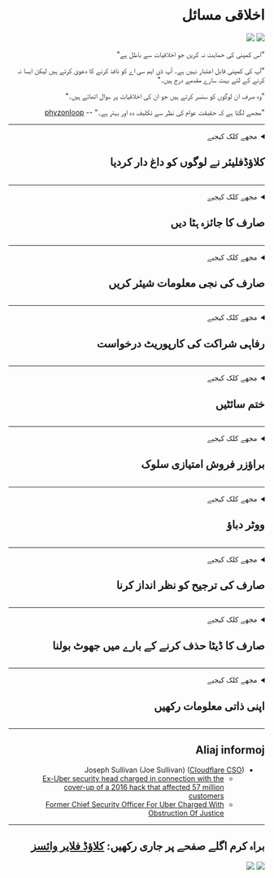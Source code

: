 <div dir="rtl">

# اخلاقی مسائل

![](https://codeberg.org/crimeflare/stop_cloudflare/media/branch/master/image/itsreallythatbad.jpg)
![](https://codeberg.org/crimeflare/stop_cloudflare/media/branch/master/image/telegram/c81238387627b4bfd3dcd60f56d41626.jpg)

"اس کمپنی کی حمایت نہ کریں جو اخلاقیات سے باطل ہے"

"آپ کی کمپنی قابل اعتبار نہیں ہے۔ آپ ڈی ایم سی اے کو نافذ کرنے کا دعویٰ کرتے ہیں لیکن ایسا نہ کرنے کے لئے بہت سارے مقدمے درج ہیں۔"

"وہ صرف ان لوگوں کو سنسر کرتے ہیں جو ان کی اخلاقیات پر سوال اٹھاتے ہیں۔"

"مجھے لگتا ہے کہ حقیقت عوام کی نظر سے تکلیف دہ اور بہتر ہے۔"  -- [phyzonloop](https://twitter.com/phyzonloop)


---


<details>
<summary>مجھے کلک کیجیے

## کلاؤڈفلیئر نے لوگوں کو داغ دار کردیا
</summary>


کلاؤڈ فلایر غیر کلاؤڈ فلا usersر صارفین کو اسپام ای میل بھیج رہا ہے۔

- صرف ان صارفین کو ای میلز بھیجیں جنہوں نے آپٹ کیا ہے
- جب صارف "اسٹاپ" کہے تو ای میل بھیجنا بند کردیں

یہ اتنا آسان ہے۔ لیکن کلاؤڈ فلائر کو پرواہ نہیں ہے۔
کلاؤڈ فلائر نے کہا کہ ان کی خدمت کا استعمال تمام اسپامر یا حملہ آوروں کو روک سکتا ہے۔
ہم کلاؤڈ فلایر کو چالو کیے بغیر کلاؤڈ فلایر کو کیسے روک سکتے ہیں؟


| 🖼 | 🖼 |
| --- | --- |
| ![](https://codeberg.org/crimeflare/stop_cloudflare/media/branch/master/image/cfspam01.jpg) | ![](https://codeberg.org/crimeflare/stop_cloudflare/media/branch/master/image/cfspam03.jpg) |
| ![](https://codeberg.org/crimeflare/stop_cloudflare/media/branch/master/image/cfspam02.jpg) | ![](https://codeberg.org/crimeflare/stop_cloudflare/media/branch/master/image/cfspambrittany.jpg)<br>![](https://codeberg.org/crimeflare/stop_cloudflare/media/branch/master/image/cfspamtwtr.jpg) |

</details>

---

<details>
<summary>مجھے کلک کیجیے

## صارف کا جائزہ ہٹا دیں
</summary>


کلاؤڈ فلایر سنسر کے منفی جائزے۔
اگر آپ ٹویٹر پر کلاؤڈ فلئر مخالف متن شائع کرتے ہیں تو ، آپ کو "نہیں ، یہ نہیں ہے" پیغام کے ساتھ کلاؤڈ فلایر ملازم سے جواب حاصل کرنے کا موقع ہے۔
اگر آپ کسی جائزہ سائٹ پر منفی جائزہ پوسٹ کرتے ہیں تو ، وہ اس کو سنسر کرنے کی کوشش کریں گے۔


| 🖼 | 🖼 |
| --- | --- |
| ![](https://codeberg.org/crimeflare/stop_cloudflare/media/branch/master/image/cfcenrev_01.jpg)<br>![](https://codeberg.org/crimeflare/stop_cloudflare/media/branch/master/image/cfcenrev_02.jpg) | ![](https://codeberg.org/crimeflare/stop_cloudflare/media/branch/master/image/cfcenrev_03.jpg) |

</details>

---

<details>
<summary>مجھے کلک کیجیے

## صارف کی نجی معلومات شیئر کریں
</summary>


کلاؤڈ فلایر میں بڑے پیمانے پر ہراساں کرنے کا مسئلہ ہے۔
کلاؤڈ فلائر ان لوگوں کی ذاتی معلومات شیئر کرتا ہے جو میزبان سائٹوں کے بارے میں شکایت کرتے ہیں۔
وہ کبھی کبھی آپ کو آپ کی حقیقی شناخت فراہم کرنے کے لئے کہتے ہیں۔
اگر آپ پریشان نہیں ہونا چاہتے ہیں ، حملہ کرنا چاہتے ہیں ، خودکشی کرلیتے ہیں یا مارے جاتے ہیں تو آپ کلاؤڈ فلاڈ ویب سائٹ سے دور رہنا چاہتے ہیں۔


| 🖼 | 🖼 |
| --- | --- |
| ![](https://codeberg.org/crimeflare/stop_cloudflare/media/branch/master/image/cfdox_what.jpg) | ![](https://codeberg.org/crimeflare/stop_cloudflare/media/branch/master/image/cfdox_swat.jpg) |
| ![](https://codeberg.org/crimeflare/stop_cloudflare/media/branch/master/image/cfdox_kill.jpg) | ![](https://codeberg.org/crimeflare/stop_cloudflare/media/branch/master/image/cfdox_threat.jpg) |
| ![](https://codeberg.org/crimeflare/stop_cloudflare/media/branch/master/image/cfdox_dox.jpg) | ![](https://codeberg.org/crimeflare/stop_cloudflare/media/branch/master/image/cfdox_ex1.jpg)<br>![](https://codeberg.org/crimeflare/stop_cloudflare/media/branch/master/image/cfdox_ex2.jpg) |

</details>

---

<details>
<summary>مجھے کلک کیجیے

## رفاہی شراکت کی کارپوریٹ درخواست
</summary>


کلاؤڈ فلایر خیراتی تعاون کے لئے کہہ رہا ہے۔
یہ بات حیران کن ہے کہ ایک امریکی کارپوریشن غیر منفعتی تنظیموں کے ساتھ ساتھ خیرات کا مطالبہ کرے گی جس کی اچھی وجوہات ہیں۔
اگر آپ لوگوں کو مسدود کرنا یا دوسرے لوگوں کا وقت ضائع کرنا پسند کرتے ہیں تو ، آپ کلاؤڈ فلائر ملازمین کے لئے کچھ پیزا منگوانا چاہتے ہیں۔


![](https://codeberg.org/crimeflare/stop_cloudflare/media/branch/master/image/cfdonate.jpg)

</details>

---

<details>
<summary>مجھے کلک کیجیے

## ختم سائٹیں
</summary>


اگر آپ کی سائٹ اچانک نیچے آجائے تو آپ کیا کریں گے؟
ایسی اطلاعات ہیں کہ کلاؤڈ فلایر خاموشی سے ، کسی انتباہ کے بغیر صارف کی تشکیل حذف کررہا ہے یا سروس بند کر رہا ہے۔
ہم تجویز کرتے ہیں کہ آپ کو بہتر فراہم کنندہ تلاش کریں۔

![](https://codeberg.org/crimeflare/stop_cloudflare/media/branch/master/image/cftmnt.jpg)

</details>

---

<details>
<summary>مجھے کلک کیجیے

## براؤزر فروش امتیازی سلوک
</summary>


ٹور سے زیادہ غیر ٹور براؤزر استعمال کرنے والوں کو کلاؤڈ فلئر فائر فاکس استعمال کرنے والوں کے ساتھ ترجیحی سلوک فراہم کرتا ہے۔
ٹور استعمال کرنے والوں کو جو مفت میں جاوا اسکرپٹ کا استعمال کرنے سے بجا طور پر انکار کرتے ہیں وہ بھی معاندانہ سلوک کرتے ہیں۔
یہ رسائ کی عدم مساوات ایک نیٹ ورک کی غیر جانبداری کا غلط استعمال اور طاقت کا غلط استعمال ہے۔

![](https://codeberg.org/crimeflare/stop_cloudflare/media/branch/master/image/browdifftbcx.gif)

- بائیں: ٹور براؤزر ، دائیں: کروم۔ ایک ہی IP ایڈریس۔

![](https://codeberg.org/crimeflare/stop_cloudflare/media/branch/master/image/browserdiff.jpg)

- بائیں: ٹور براؤزر جاوا اسکرپٹ غیر فعال ، کوکی قابل بنائی گئی
- ٹھیک ہے: کروم جاوا اسکرپٹ کو قابل بنایا گیا ، کوکی غیر فعال ہے

![](https://codeberg.org/crimeflare/stop_cloudflare/media/branch/master/image/cfsiryoublocked.jpg)

- ٹور (کلیارنیٹ IP) کے بغیر QuteBrowser (معمولی براؤزر)

| ***براؤزر*** | ***رسائی کا علاج*** |
| --- | --- |
| Tor Browser (جاوا اسکرپٹ فعال ہے) | رسائی کی اجازت ہے |
| Firefox (جاوا اسکرپٹ فعال ہے) | رسائی میں کمی |
| Chromium (جاوا اسکرپٹ فعال ہے) | رسائی میں کمی |
| Chromium or Firefox (جاوا اسکرپٹ غیر فعال ہے) | رسائی مسترد کر دی |
| Chromium or Firefox (کوکی غیر فعال ہے) | رسائی مسترد کر دی |
| QuteBrowser | رسائی مسترد کر دی |
| lynx | رسائی مسترد کر دی |
| w3m | رسائی مسترد کر دی |
| wget | رسائی مسترد کر دی |


آسان چیلنج کو حل کرنے کیلئے آڈیو بٹن کیوں نہیں استعمال کریں؟

ہاں ، وہاں آڈیو بٹن موجود ہے ، لیکن یہ ہمیشہ ٹور پر کام نہیں کرتا ہے۔
جب آپ اس پیغام پر کلک کریں گے تو آپ کو یہ پیغام ملے گا:

```
بعد میں دوبارہ کوشش کریں
ہوسکتا ہے کہ آپ کا کمپیوٹر یا نیٹ ورک خودکار سوالات بھیج رہا ہو۔
اپنے صارفین کو بچانے کے لئے ، ہم ابھی آپ کی درخواست پر کارروائی نہیں کرسکتے ہیں۔
مزید تفصیلات کے لئے ہمارا مدد صفحہ دیکھیں
```

</details>

---

<details>
<summary>مجھے کلک کیجیے

## ووٹر دباؤ
</summary>


امریکی ریاستوں میں رائے دہندگان اپنی رہائش کی حالت میں ریاست کے سکریٹری کی ویب سائٹ کے ذریعے بالآخر ووٹ ڈالنے کے لئے اندراج کرتے ہیں۔
ریپبلکن کنٹرول والے ریاستی سکریٹری آفس کلاؤڈ فلایر کے ذریعہ ریاستی سکریٹری کی ویب سائٹ پراکسائز کرکے ووٹر دبانے میں ملوث ہیں۔
ٹور استعمال کرنے والوں کے ساتھ کلاؤڈ فلایر کا معاندانہ سلوک ، نگرانی کے مرکزی عالمی نقطہ کے طور پر اس کی ایم آئی ٹی ایم کی پوزیشن ، اور اس کا نقصان دہ کردار مجموعی طور پر متوقع رائے دہندگان کو اندراج کرنے سے گریزاں ہے۔
خاص طور پر لبرلز رازداری کو قبول کرتے ہیں۔
رائے دہندگان کے اندراج فارم میں ووٹر کے سیاسی جھکاؤ ، ذاتی جسمانی پتے ، سماجی تحفظ نمبر اور تاریخ پیدائش کے بارے میں حساس معلومات جمع کی جاتی ہیں۔
زیادہ تر ریاستیں صرف اس معلومات کا سب سیٹ سیٹ کرتی ہیں جو عوامی طور پر دستیاب ہوتی ہیں ، لیکن جب کوئی ووٹ ڈالنے کے لئے رجسٹر ہوتا ہے تو کلاؤڈ فلایر وہ تمام معلومات دیکھتا ہے۔

نوٹ کریں کہ کاغذات کی رجسٹریشن کلاؤڈ فلایر کو ختم نہیں کرتی ہے کیونکہ سکریٹری آف اسٹیٹ ڈیٹا انٹری اسٹاف ورکرز ڈیٹا داخل کرنے کے لئے امکان ہے کہ کلاؤڈ فلایر ویب سائٹ استعمال کریں گے۔

| 🖼 | 🖼 |
| --- | --- |
| ![](https://codeberg.org/crimeflare/stop_cloudflare/media/branch/master/image/cfvotm_01.jpg) | ![](https://codeberg.org/crimeflare/stop_cloudflare/media/branch/master/image/cfvotm_02.jpg) |

- چینج ڈاٹ آر ووٹ جمع کرنے اور کارروائی کرنے کے لئے مشہور ویب سائٹ ہے۔
“ہر جگہ لوگ مہمات کا آغاز کررہے ہیں ، حامیوں کو متحرک کررہے ہیں ، اور فیصلہ سازوں کے ساتھ مل کر کام حل کررہے ہیں۔”
بدقسمتی سے ، بہت سے لوگ کلاؤڈ فلائر کے جارحانہ فلٹر کی وجہ سے change.org بالکل بھی نہیں دیکھ سکتے ہیں۔
انہیں درخواست پر دستخط کرنے سے روکا جارہا ہے ، اس طرح انہیں جمہوری عمل سے خارج کردیں گے۔
اوپن پٹیشن جیسے دوسرے نان کلاؤڈ فلاڈ پلیٹ فارم کا استعمال مسئلے کے حل میں مدد کرتا ہے۔

| 🖼 | 🖼 |
| --- | --- |
| ![](https://codeberg.org/crimeflare/stop_cloudflare/media/branch/master/image/changeorgasn.jpg) | ![](https://codeberg.org/crimeflare/stop_cloudflare/media/branch/master/image/changeorgtor.jpg) |

- کلاؤڈ فلائر کا "ایتھنین پروجیکٹ" ریاست اور مقامی انتخابی ویب سائٹوں کو انٹرپرائز سطح کا مفت تحفظ فراہم کرتا ہے۔
انہوں نے کہا کہ "ان کے حلقے انتخابی معلومات اور ووٹروں کے اندراج تک رسائی حاصل کرسکتے ہیں" لیکن یہ جھوٹ ہے کیونکہ بہت سے لوگ صرف سائٹ کو براؤز نہیں کرسکتے ہیں۔

</details>

---

<details>
<summary>مجھے کلک کیجیے

## صارف کی ترجیح کو نظر انداز کرنا
</summary>


اگر آپ کسی چیز کا آپٹ آؤٹ کرتے ہیں تو ، آپ کو توقع ہے کہ آپ کو اس کے بارے میں کوئی ای میل نہیں موصول ہوگی۔
کلاؤڈ فلایر صارف کی ترجیح کو نظر انداز کرتے ہیں اور صارفین کی رضامندی کے بغیر تیسری پارٹی کے کارپوریشنوں کے ساتھ ڈیٹا کا اشتراک کرتے ہیں۔
اگر آپ ان کا مفت منصوبہ استعمال کررہے ہیں تو ، وہ کبھی کبھی آپ کو ماہانہ رکنیت خریدنے کے لئے ای میل بھیجتے ہیں۔

![](https://codeberg.org/crimeflare/stop_cloudflare/media/branch/master/image/cfviopl_tp.jpg)

</details>

---

<details>
<summary>مجھے کلک کیجیے

## صارف کا ڈیٹا حذف کرنے کے بارے میں جھوٹ بولنا
</summary>


اس سابق کلاؤڈ فلایر گاہک کے بلاگ کے مطابق ، کلاؤڈ فلایر اکاؤنٹ حذف کرنے کے بارے میں جھوٹ بول رہا ہے۔
آج کل ، متعدد کمپنیاں آپ کے اکاؤنٹ کو بند کرنے یا ختم کرنے کے بعد آپ کا ڈیٹا رکھتے ہیں۔
زیادہ تر اچھی کمپنیاں اپنی رازداری کی پالیسی میں اس کے بارے میں ذکر کرتی ہیں۔
کلاؤڈ فلایر۔ نہیں.

```
2019-08-05 کلاؤڈ فلایر نے مجھے تصدیق بھیج دی کہ انہوں نے میرا اکاؤنٹ ہٹا دیا ہے۔
2019-10-02 مجھے کلاؤڈ فلایر سے ایک ای میل موصول ہوا کیونکہ "میں ایک گاہک ہوں"
```

کلاؤڈ فلایر کو "ہٹانا" کے لفظ کے بارے میں نہیں معلوم تھا۔
اگر واقعی اسے ہٹا دیا گیا ہے تو ، اس سابقہ ​​گاہک کو ای میل کیوں آیا؟
انہوں نے یہ بھی بتایا کہ کلاؤڈ فلائر کی رازداری کی پالیسی میں اس کے بارے میں کوئی ذکر نہیں ہے۔

```
ان کی نجی رازداری کی پالیسی میں ایک سال تک اعداد و شمار کو برقرار رکھنے کا کوئی ذکر نہیں ہے۔
```

![](https://codeberg.org/crimeflare/stop_cloudflare/media/branch/master/image/cfviopl_notdel.jpg)

اگر کلاؤڈ فلایر پر ان کی رازداری کی پالیسی LIE ہے تو آپ کس طرح اعتماد کرسکتے ہیں؟

</details>

---

<details>
<summary>مجھے کلک کیجیے

## اپنی ذاتی معلومات رکھیں
</summary>


کلاؤڈ فلایر اکاؤنٹ کو حذف کرنا ایک سخت سطح ہے۔

```
"اکاؤنٹ" زمرہ کا استعمال کرتے ہوئے سپورٹ ٹکٹ جمع کروائیں ،
اور میسج باڈی میں اکاؤنٹ ڈیلیٹ کرنے کی درخواست کریں۔
حذف کرنے کی درخواست سے پہلے آپ کے اکاؤنٹ میں کوئی ڈومینز یا کریڈٹ کارڈ منسلک نہیں ہوں گے۔
```

آپ کو یہ تصدیقی ای میل موصول ہوگا۔

![](https://codeberg.org/crimeflare/stop_cloudflare/media/branch/master/image/cf_deleteandkeep.jpg)

"ہم نے آپ کی حذف کرنے کی درخواست پر کارروائی شروع کردی ہے" لیکن "ہم آپ کی ذاتی معلومات کو محفوظ رکھنا جاری رکھیں گے"۔

کیا آپ اس پر "اعتماد" کرسکتے ہیں؟

</details>

---

## Aliaj informoj

- Joseph Sullivan (Joe Sullivan) ([Cloudflare CSO](https://twitter.com/eastdakota/status/1296522269313785862))
  - [Ex-Uber security head charged in connection with the cover-up of a 2016 hack that affected 57 million customers](https://www.businessinsider.com/uber-data-hack-security-head-joe-sullivan-charged-cover-up-2020-8)
  - [Former Chief Security Officer For Uber Charged With Obstruction Of Justice](https://www.justice.gov/usao-ndca/pr/former-chief-security-officer-uber-charged-obstruction-justice)


---

## براہ کرم اگلے صفحے پر جاری رکھیں:   [کلاؤڈ فلایر وائسز](../PEOPLE.md)

![](https://codeberg.org/crimeflare/stop_cloudflare/media/branch/master/image/freemoldybread.jpg)
![](https://codeberg.org/crimeflare/stop_cloudflare/media/branch/master/image/cfisnotanoption.jpg)

</div>